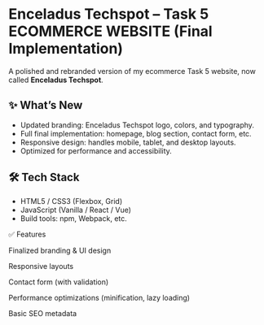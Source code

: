 # Enceladus Techspot – Task 5 ECOMMERCE WEBSITE (Final Implementation)

A polished and rebranded version of my ecommerce Task 5 website, now called **Enceladus Techspot**.


## ✨ What’s New
- Updated branding: Enceladus Techspot logo, colors, and typography.
- Full final implementation: homepage, blog section, contact form, etc.
- Responsive design: handles mobile, tablet, and desktop layouts.
- Optimized for performance and accessibility.

## 🛠️ Tech Stack
- HTML5 / CSS3 (Flexbox, Grid)
- JavaScript (Vanilla / React / Vue) 
- Build tools: npm, Webpack, etc.


✅ Features

 Finalized branding & UI design

 Responsive layouts

 Contact form (with validation)

 Performance optimizations (minification, lazy loading)

 Basic SEO metadata










